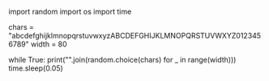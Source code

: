 import random
import os
import time

chars = "abcdefghijklmnopqrstuvwxyzABCDEFGHIJKLMNOPQRSTUVWXYZ0123456789"
width = 80

while True:
    print("".join(random.choice(chars) for _ in range(width)))
    time.sleep(0.05)
